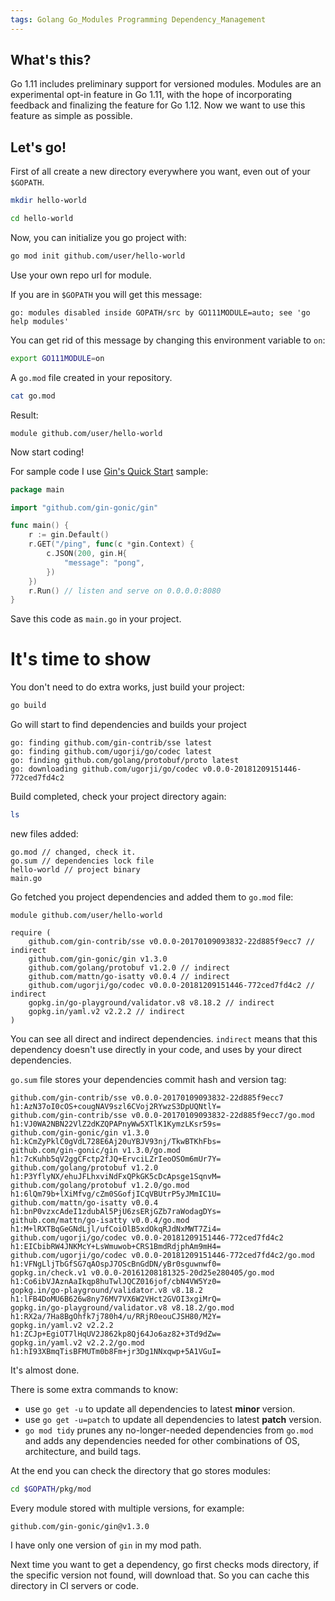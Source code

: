 ```yaml
---
tags: Golang Go_Modules Programming Dependency_Management
---
```


## What's this?

Go 1.11 includes preliminary support for versioned modules.
Modules are an experimental opt-in feature in Go 1.11, with the hope of incorporating feedback and finalizing the feature for Go 1.12.
Now we want to use this feature as simple as possible.

## Let's go!

First of all create a new directory everywhere you want, even out of your `$GOPATH`.

```bash
mkdir hello-world
```

```bash
cd hello-world
```

Now, you can initialize you go project with:

```bash
go mod init github.com/user/hello-world
```

Use your own repo url for module.

If you are in `$GOPATH` you will get this message:

```
go: modules disabled inside GOPATH/src by GO111MODULE=auto; see 'go help modules'
```

You can get rid of this message by changing this environment variable to `on`:

```bash
export GO111MODULE=on
```

A `go.mod` file created in your repository.

```bash
cat go.mod
```

Result:

```
module github.com/user/hello-world
```

Now start coding!

For sample code I use [Gin's Quick Start](https://github.com/gin-gonic/gin#quick-start) sample:

```go
package main

import "github.com/gin-gonic/gin"

func main() {
	r := gin.Default()
	r.GET("/ping", func(c *gin.Context) {
		c.JSON(200, gin.H{
			"message": "pong",
		})
	})
	r.Run() // listen and serve on 0.0.0.0:8080
}
```

Save this code as `main.go` in your project.

# It's time to show

You don't need to do extra works, just build your project:

```bash
go build
```

Go will start to find dependencies and builds your project

```
go: finding github.com/gin-contrib/sse latest
go: finding github.com/ugorji/go/codec latest
go: finding github.com/golang/protobuf/proto latest
go: downloading github.com/ugorji/go/codec v0.0.0-20181209151446-772ced7fd4c2
```

Build completed, check your project directory again:

```bash
ls
```

new files added:

```
go.mod // changed, check it.
go.sum // dependencies lock file
hello-world // project binary
main.go
```

Go fetched you project dependencies and added them to `go.mod` file:

```
module github.com/user/hello-world

require (
	github.com/gin-contrib/sse v0.0.0-20170109093832-22d885f9ecc7 // indirect
	github.com/gin-gonic/gin v1.3.0
	github.com/golang/protobuf v1.2.0 // indirect
	github.com/mattn/go-isatty v0.0.4 // indirect
	github.com/ugorji/go/codec v0.0.0-20181209151446-772ced7fd4c2 // indirect
	gopkg.in/go-playground/validator.v8 v8.18.2 // indirect
	gopkg.in/yaml.v2 v2.2.2 // indirect
)
```

You can see all direct and indirect dependencies.
`indirect` means that this dependency doesn't use directly in your code, and uses by your direct dependencies.

`go.sum` file stores your dependencies commit hash and version tag:

```
github.com/gin-contrib/sse v0.0.0-20170109093832-22d885f9ecc7 h1:AzN37oI0cOS+cougNAV9szl6CVoj2RYwzS3DpUQNtlY=
github.com/gin-contrib/sse v0.0.0-20170109093832-22d885f9ecc7/go.mod h1:VJ0WA2NBN22VlZ2dKZQPAPnyWw5XTlK1KymzLKsr59s=
github.com/gin-gonic/gin v1.3.0 h1:kCmZyPklC0gVdL728E6Aj20uYBJV93nj/TkwBTKhFbs=
github.com/gin-gonic/gin v1.3.0/go.mod h1:7cKuhb5qV2ggCFctp2fJQ+ErvciLZrIeoOSOm6mUr7Y=
github.com/golang/protobuf v1.2.0 h1:P3YflyNX/ehuJFLhxviNdFxQPkGK5cDcApsge1SqnvM=
github.com/golang/protobuf v1.2.0/go.mod h1:6lQm79b+lXiMfvg/cZm0SGofjICqVBUtrP5yJMmIC1U=
github.com/mattn/go-isatty v0.0.4 h1:bnP0vzxcAdeI1zdubAl5PjU6zsERjGZb7raWodagDYs=
github.com/mattn/go-isatty v0.0.4/go.mod h1:M+lRXTBqGeGNdLjl/ufCoiOlB5xdOkqRJdNxMWT7Zi4=
github.com/ugorji/go/codec v0.0.0-20181209151446-772ced7fd4c2 h1:EICbibRW4JNKMcY+LsWmuwob+CRS1BmdRdjphAm9mH4=
github.com/ugorji/go/codec v0.0.0-20181209151446-772ced7fd4c2/go.mod h1:VFNgLljTbGfSG7qAOspJ7OScBnGdDN/yBr0sguwnwf0=
gopkg.in/check.v1 v0.0.0-20161208181325-20d25e280405/go.mod h1:Co6ibVJAznAaIkqp8huTwlJQCZ016jof/cbN4VW5Yz0=
gopkg.in/go-playground/validator.v8 v8.18.2 h1:lFB4DoMU6B626w8ny76MV7VX6W2VHct2GVOI3xgiMrQ=
gopkg.in/go-playground/validator.v8 v8.18.2/go.mod h1:RX2a/7Ha8BgOhfk7j780h4/u/RRjR0eouCJSH80/M2Y=
gopkg.in/yaml.v2 v2.2.2 h1:ZCJp+EgiOT7lHqUV2J862kp8Qj64Jo6az82+3Td9dZw=
gopkg.in/yaml.v2 v2.2.2/go.mod h1:hI93XBmqTisBFMUTm0b8Fm+jr3Dg1NNxqwp+5A1VGuI=
```

It's almost done.

There is some extra commands to know:

* use `go get -u` to update all dependencies to latest **minor** version.
* use `go get -u=patch` to update all dependencies to latest **patch** version.
* `go mod tidy` prunes any no-longer-needed dependencies from `go.mod` and adds any dependencies needed for other combinations of OS, architecture, and build tags.

At the end you can check the directory that go stores modules:

```bash
cd $GOPATH/pkg/mod
```

Every module stored with multiple versions, for example:

```
github.com/gin-gonic/gin@v1.3.0
```

I have only one version of `gin` in my mod path.

Next time you want to get a dependency, go first checks mods directory, if the specific version not found, will download that. So you can cache this directory in CI servers or code.
